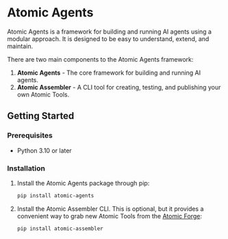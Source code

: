# Atomic Agents

Atomic Agents is a framework for building and running AI agents using a modular approach. It is designed to be easy to understand, extend, and maintain.

There are two main components to the Atomic Agents framework:

1. **Atomic Agents** - The core framework for building and running AI agents.
2. **Atomic Assembler** - A CLI tool for creating, testing, and publishing your own Atomic Tools.

## Getting Started

### Prerequisites
- Python 3.10 or later

### Installation

1. Install the Atomic Agents package through pip:
   ```bash
   pip install atomic-agents
   ```

2. Install the Atomic Assembler CLI. This is optional, but it provides a convenient way to grab new Atomic Tools from the [Atomic Forge](atomic-forge):
   ```bash
   pip install atomic-assembler
   ```

